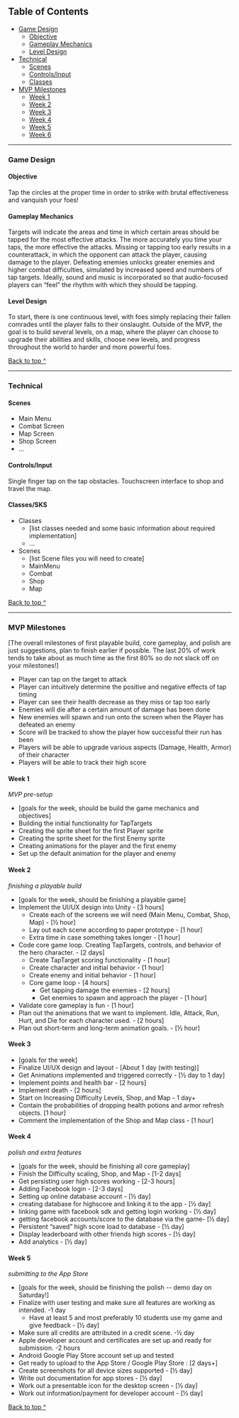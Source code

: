 ## Table of Contents
  * [Game Design](#game-design)
    * [Objective](#objective)
    * [Gameplay Mechanics](#gameplay-mechanics)
    * [Level Design](#level-design)
  * [Technical](#technical)
    * [Scenes](#scenes)
    * [Controls/Input](#controlsinput)
    * [Classes](#classessks)
  * [MVP Milestones](#mvp-milestones)
    * [Week 1](#week-1)
    * [Week 2](#week-2)
    * [Week 3](#week-3)
    * [Week 4](#week-4)
    * [Week 5](#week-5)
    * [Week 6](#week-6)

---

### Game Design

#### Objective
Tap the circles at the proper time in order to strike with brutal effectiveness and vanquish your foes!

#### Gameplay Mechanics
Targets will indicate the areas and time in which certain areas should be tapped for the most effective attacks. The more accurately you time your taps, the more effective the attacks. Missing or tapping too early results in a counterattack, in which the opponent can attack the player, causing damage to the player. Defeating enemies unlocks greater enemies and higher combat difficulties, simulated by increased speed and numbers of tap targets. Ideally, sound and music is incorporated so that audio-focused players can “feel” the rhythm with which they should be tapping.

#### Level Design
To start, there is one continuous level, with foes simply replacing their fallen comrades until the player falls to their onslaught. Outside of the MVP, the goal is to build several levels, on a map, where the player can choose to upgrade their abilities and skills, choose new levels, and progress throughout the world to harder and more powerful foes.

[Back to top ^](#)

---

### Technical

#### Scenes
* Main Menu
* Combat Screen
* Map Screen
* Shop Screen
* ...

#### Controls/Input
Single finger tap on the tap obstacles. Touchscreen interface to shop and travel the map.  

#### Classes/SKS
* Classes
  * [list classes needed and some basic information about required implementation]
  * ...
* Scenes
  * [list Scene files you will need to create]
  * MainMenu
  * Combat
  * Shop
  * Map

[Back to top ^](#)

---

### MVP Milestones
[The overall milestones of first playable build, core gameplay, and polish are just suggestions, plan to finish earlier if possible. The last 20% of work tends to take about as much time as the first 80% so do not slack off on your milestones!]
* Player can tap on the target to attack
* Player can intuitively determine the positive and negative effects of tap timing
* Player can see their health decrease as they miss or tap too early
* Enemies will die after a certain amount of damage has been done
* New enemies will spawn and run onto the screen when the Player has defeated an enemy
* Score will be tracked to show the player how successful their run has been
* Players will be able to upgrade various aspects (Damage, Health, Armor) of their character
* Players will be able to track their high score

#### Week 1
_MVP pre-setup_
* [goals for the week, should be build the game mechanics and objectives]
* Building the initial functionality for TapTargets
* Creating the sprite sheet for the first Player sprite
* Creating the sprite sheet for the first Enemy sprite
* Creating animations for the player and the first enemy
* Set up the default animation for the player and enemy

#### Week 2
_finishing a playable build_
* [goals for the week, should be finishing a playable game]
* Implement the UI/UX design into Unity - [3 hours]
	* Create each of the screens we will need (Main Menu, Combat, Shop, Map) - [½ hour]
	* Lay out each scene according to paper prototype - [1 hour]
	* Extra time in case something takes longer - [1 hour]
* Code core game loop. Creating TapTargets, controls, and behavior of the hero character. - [2 days]
	* Create TapTarget scoring functionality - [1 hour]
	* Create character and initial behavior - [1 hour]
    * Create enemy and initial behavior - [1 hour]
	* Core game loop - [4 hours]
		* Get tapping damage the enemies	- [2 hours]
		* Get enemies to spawn and approach the player - [1 hour]
* Validate core gameplay is fun - [1 hour]
* Plan out the animations that we want to implement. Idle, Attack, Run, Hurt, and Die for each character used. - [2 hours]
* Plan out short-term and long-term animation goals. - [½ hour]

#### Week 3
* [goals for the week]
* Finalize UI/UX design and layout - [About 1 day (with testing)]
* Get Animations implemented and triggered correctly - [½ day to 1 day]
* Implement points and health bar - [2 hours]
* Implement death - [2 hours]
* Start on Increasing Difficulty Levels, Shop, and Map - 1 day+
* Contain the probabilities of dropping health potions and armor refresh objects. [1 hour]
* Comment the implementation of the Shop and Map class - [1 hour]

#### Week 4
_polish and extra features_
* [goals for the week, should be finishing all core gameplay]
* Finish the Difficulty scaling, Shop, and Map - [1-2 days]
* Get persisting user high scores working - [2-3 hours]
* Adding Facebook login - [2-3 days]
 * Setting up online database account - [½ day]
 * creating database for highscore and linking it to the app - [½ day]
 * linking game with facebook sdk and getting login working - [½ day]
 * getting facebook accounts/score to the database via the game- [½ day]
* Persistent “saved” high score load to database - [½ day]
* Display leaderboard with other friends high scores - [½ day]
* Add analytics - [½ day]

#### Week 5
_submitting to the App Store_
* [goals for the week, should be finishing the polish -- demo day on Saturday!]
* Finalize with user testing and make sure all features are working as intended. -1 day
	* Have at least 5 and most preferably 10 students use my game and give feedback - [½ day]
* Make sure all credits are attributed in a credit scene. -½ day
* Apple developer account and certificates are set up and ready for submission. -2 hours
* Android Google Play Store account set up and tested
* Get ready to upload to the App Store / Google Play Store : [2 days+]
* Create screenshots for all device sizes supported - [½ day]
* Write out documentation for app stores - [½ day]
* Work out a presentable icon for the desktop screen - [½ day]
* Work out information/payment for developer account - [½ day]

[Back to top ^](#)
